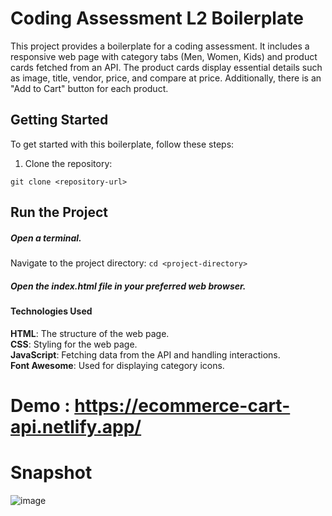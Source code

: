 # Coding Assessment L2 Boilerplate

This project provides a boilerplate for a coding assessment. It includes a responsive web page with category tabs (Men, Women, Kids) and product cards fetched from an API. The product cards display essential details such as image, title, vendor, price, and compare at price. Additionally, there is an "Add to Cart" button for each product.

## Getting Started

To get started with this boilerplate, follow these steps:

1. Clone the repository:

 ```git clone <repository-url>```

## Run the Project
##### Open a terminal.

Navigate to the project directory:
```cd <project-directory>```

##### Open the index.html file in your preferred web browser.

#### Technologies Used
 **HTML**: The structure of the web page. <br>
 **CSS**: Styling for the web page.<br>
 **JavaScript**: Fetching data from the API and handling interactions.<br>
 **Font Awesome**: Used for displaying category icons.<br>

 # Demo : https://ecommerce-cart-api.netlify.app/

 # Snapshot

 ![image](https://github.com/itsaman123/Ecommerce-Cart-Frontend/assets/84653396/392fa2cb-a8c7-4c3b-8e38-b8e7f67f85fc)


